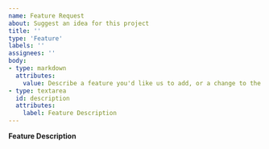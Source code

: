 ```yaml
---
name: Feature Request
about: Suggest an idea for this project
title: ''
type: 'Feature'
labels: ''
assignees: ''
body:
- type: markdown
  attributes:
    value: Describe a feature you'd like us to add, or a change to the user interface, design, or workflow for usability. If it's not obvious, explain why this feature is awesome. Note that feature requests must be specific and measurable.
- type: textarea
  id: description
  attributes:
    label: Feature Description
---
```


**Feature Description**

<!--
Describe a feature you'd like us to add. If it's not obvious, explain why this feature is awesome. Note that feature requests must be specific and measurable.
-->
